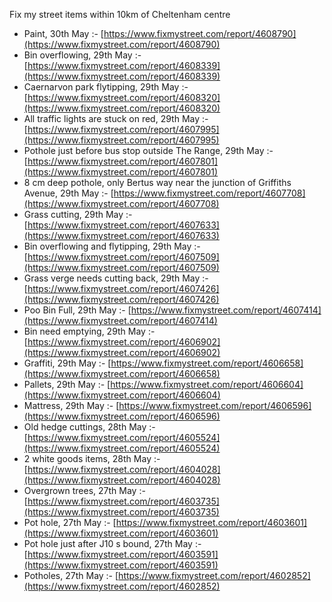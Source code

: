 Fix my street items within 10km of Cheltenham centre

<!-- fix_marker starts -->

- Paint, 30th May :- [https://www.fixmystreet.com/report/4608790](https://www.fixmystreet.com/report/4608790)
- Bin overflowing, 29th May :- [https://www.fixmystreet.com/report/4608339](https://www.fixmystreet.com/report/4608339)
- Caernarvon park flytipping, 29th May :- [https://www.fixmystreet.com/report/4608320](https://www.fixmystreet.com/report/4608320)
- All traffic lights are stuck on red, 29th May :- [https://www.fixmystreet.com/report/4607995](https://www.fixmystreet.com/report/4607995)
- Pothole just before bus stop outside The Range, 29th May :- [https://www.fixmystreet.com/report/4607801](https://www.fixmystreet.com/report/4607801)
- 8 cm deep pothole, only Bertus way near the junction of Griffiths Avenue, 29th May :- [https://www.fixmystreet.com/report/4607708](https://www.fixmystreet.com/report/4607708)
- Grass cutting, 29th May :- [https://www.fixmystreet.com/report/4607633](https://www.fixmystreet.com/report/4607633)
- Bin overflowing and flytipping, 29th May :- [https://www.fixmystreet.com/report/4607509](https://www.fixmystreet.com/report/4607509)
- Grass verge needs cutting back, 29th May :- [https://www.fixmystreet.com/report/4607426](https://www.fixmystreet.com/report/4607426)
- Poo Bin Full, 29th May :- [https://www.fixmystreet.com/report/4607414](https://www.fixmystreet.com/report/4607414)
- Bin need emptying, 29th May :- [https://www.fixmystreet.com/report/4606902](https://www.fixmystreet.com/report/4606902)
- Graffiti, 29th May :- [https://www.fixmystreet.com/report/4606658](https://www.fixmystreet.com/report/4606658)
- Pallets, 29th May :- [https://www.fixmystreet.com/report/4606604](https://www.fixmystreet.com/report/4606604)
- Mattress, 29th May :- [https://www.fixmystreet.com/report/4606596](https://www.fixmystreet.com/report/4606596)
- Old hedge cuttings, 28th May :- [https://www.fixmystreet.com/report/4605524](https://www.fixmystreet.com/report/4605524)
- 2 white goods items, 28th May :- [https://www.fixmystreet.com/report/4604028](https://www.fixmystreet.com/report/4604028)
- Overgrown trees, 27th May :- [https://www.fixmystreet.com/report/4603735](https://www.fixmystreet.com/report/4603735)
- Pot hole, 27th May :- [https://www.fixmystreet.com/report/4603601](https://www.fixmystreet.com/report/4603601)
- Pot hole just after J10 s bound, 27th May :- [https://www.fixmystreet.com/report/4603591](https://www.fixmystreet.com/report/4603591)
- Potholes, 27th May :- [https://www.fixmystreet.com/report/4602852](https://www.fixmystreet.com/report/4602852)

<!-- fix_marker ends -->